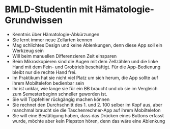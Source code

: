 # BMLD-Studentin mit Hämatologie-Grundwissen

- Kenntnis über Hämatologie-Abkürzungen
- Sie lernt immer neue Zellarten kennen
- Mag schlichtes Design und keine Ablenkungen, denn diese App soll ein Werkzeug sein
- Will beim manuellen Differenzieren Zeit einsparen
- Beim Mikroskopieren sind die Augen mit dem Zellzählen und die linke Hand mit dem Fein- und Grobtrieb beschäftigt. Für die App-Bedienung bleibt nur die rechte Hand frei.
- Im Praktikum hat sie nicht viel Platz um sich herum, die App sollte auf ihrem Mobiltelefon bedienbar sein
- Ihr ist unklar, wie lange sie für ein BB braucht und ob sie im Vergleich zum Semesterbeginn schneller geworden ist.
- Sie will Tippfehler rückgängig machen können
- Sie rechnet den Durchschnitt des 1. und 2. 100 selber im Kopf aus, aber manchmal braucht sie die Taschenrechner-App auf ihrem Mobiltelefon
- Sie will eine Bestätigung haben, dass das Drücken eines Buttons erfasst wurde, möchte aber kein Piepston hören, denn das wäre eine Ablenkung
